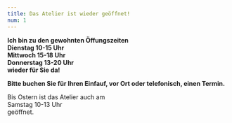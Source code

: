 ```yaml
---
title: Das Atelier ist wieder geöffnet!
num: 1
---
```


__Ich bin zu den gewohnten Öffungszeiten__<br>
__Dienstag 10-15 Uhr__<br>
__Mittwoch  15-18 Uhr__<br>
__Donnerstag  13-20 Uhr__<br>
__wieder für Sie da!__

__Bitte buchen Sie für Ihren Einfauf, vor Ort oder telefonisch, einen Termin.__
 
Bis Ostern ist das Atelier auch am<br>
Samstag 10-13 Uhr<br>
geöffnet.

